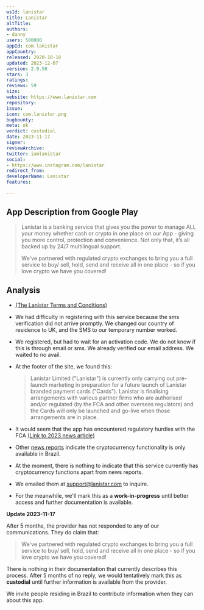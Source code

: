 ```yaml
---
wsId: lanistar
title: Lanistar
altTitle: 
authors:
- danny
users: 500000
appId: com.lanistar
appCountry: 
released: 2020-10-18
updated: 2023-12-07
version: 2.0.58
stars: 3
ratings: 
reviews: 59
size: 
website: https://www.lanistar.com
repository: 
issue: 
icon: com.lanistar.png
bugbounty: 
meta: ok
verdict: custodial
date: 2023-11-17
signer: 
reviewArchive: 
twitter: iamlanistar
social:
- https://www.instagram.com/lanistar
redirect_from: 
developerName: Lanistar
features: 

---
```


## App Description from Google Play

> Lanistar is a banking service that gives you the power to manage ALL your money whether cash or crypto in one place on our App - giving you more control, protection and convenience. Not only that, it’s all backed up by 24/7 multilingual support.
>
> We've partnered with regulated crypto exchanges to bring you a full service to buy/ sell, hold, send and receive all in one place - so if you love crypto we have you covered!

## Analysis

- [(The Lanistar Terms and Conditions)](https://www.lanistar.com/terms-conditions/)
- We had difficulty in registering with this service because the sms verification did not arrive promptly. We changed our country of residence to UK, and the SMS to our temporary number worked.
- We registered, but had to wait for an activation code. We do not know if this is through email or sms. We already verified our email address. We waited to no avail.
- At the footer of the site, we found this:
  > Lanistar Limited ("Lanistar") is currently only carrying out pre-launch marketing in preparation for a future launch of Lanistar branded payment cards ("Cards"). Lanistar is finalising arrangements with various partner firms who are authorised and/or regulated (by the FCA and other overseas regulators) and the Cards will only be launched and go-live when those arrangements are in place.

- It would seem that the app has encountered regulatory hurdles with the FCA [(Link to 2023 news article)](https://www.uktech.news/fintech/lanistar-uk-return-20230419)
- Other [news reports](https://www.finextra.com/pressarticle/97150/lanistar-launches-crypto-in-brazil) indicate the cryptocurrency functionality is only available in Brazil.
- At the moment, there is nothing to indicate that this service currently has cryptocurrency functions apart from news reports.
- We emailed them at support@lanistar.com to inquire.
- For the meanwhile, we'll mark this as a **work-in-progress** until better access and further documentation is available.

**Update 2023-11-17** 

After 5 months, the provider has not responded to any of our communications. They do claim that:

> We've partnered with regulated crypto exchanges to bring you a full service to buy/ sell, hold, send and receive all in one place - so if you love crypto we have you covered! 

There is nothing in their documentation that currently describes this process. After 5 months of no reply, we would tentatively mark this as **custodial** until further information is available from the provider. 

We invite people residing in Brazil to contribute information when they can about this app.
